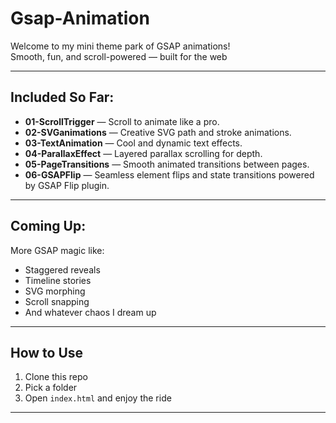 # Gsap-Animation

Welcome to my mini theme park of GSAP animations!  
Smooth, fun, and scroll-powered — built for the web 

---

##  Included So Far:

-  **01-ScrollTrigger** — Scroll to animate like a pro.
- **02-SVGanimations** — Creative SVG path and stroke animations.
- **03-TextAnimation** — Cool and dynamic text effects.
- **04-ParallaxEffect** — Layered parallax scrolling for depth.
- **05-PageTransitions** — Smooth animated transitions between pages.
- **06-GSAPFlip** — Seamless element flips and state transitions powered by GSAP Flip plugin.

---

##  Coming Up:

More GSAP magic like:
- Staggered reveals
- Timeline stories
- SVG morphing
- Scroll snapping
- And whatever chaos I dream up 

---

##  How to Use

1. Clone this repo  
2. Pick a folder  
3. Open `index.html` and enjoy the ride 

---

